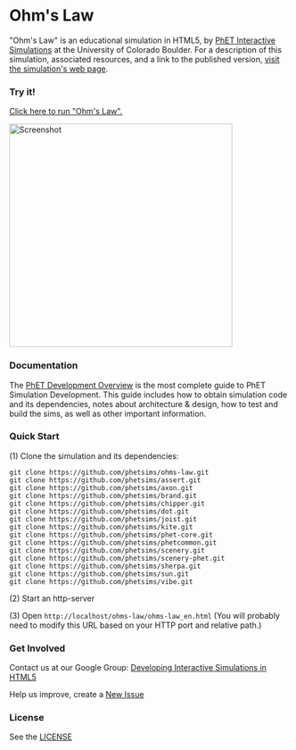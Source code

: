 Ohm's Law
=============
"Ohm's Law" is an educational simulation in HTML5, by <a href="http://phet.colorado.edu/" target="_blank">PhET Interactive Simulations</a>
at the University of Colorado Boulder.
For a description of this simulation, associated resources, and a link to the published version,
<a href="http://phet.colorado.edu/en/simulation/ohms-law" target="_blank">visit the simulation's web page</a>.

### Try it!

<a href="http://phet.colorado.edu/sims/html/ohms-law/latest/ohms-law_en.html" target="_blank">Click here to run "Ohm's Law".</a>

<a href="http://phet.colorado.edu/sims/html/ohms-law/latest/ohms-law_en.html" target="_blank">
<img src="https://raw.githubusercontent.com/phetsims/ohms-law/master/assets/ohms-law-screenshot.png" alt="Screenshot" style="width: 400px;"/>
</a>

### Documentation
The <a href="http://bit.ly/phet-development-overview" target="_blank">PhET Development Overview</a> is the most complete guide to PhET Simulation
Development. This guide includes how to obtain simulation code and its dependencies, notes about architecture & design, how to test and build
the sims, as well as other important information.

### Quick Start
(1) Clone the simulation and its dependencies:
```
git clone https://github.com/phetsims/ohms-law.git
git clone https://github.com/phetsims/assert.git
git clone https://github.com/phetsims/axon.git
git clone https://github.com/phetsims/brand.git
git clone https://github.com/phetsims/chipper.git
git clone https://github.com/phetsims/dot.git
git clone https://github.com/phetsims/joist.git
git clone https://github.com/phetsims/kite.git
git clone https://github.com/phetsims/phet-core.git
git clone https://github.com/phetsims/phetcommon.git
git clone https://github.com/phetsims/scenery.git
git clone https://github.com/phetsims/scenery-phet.git
git clone https://github.com/phetsims/sherpa.git
git clone https://github.com/phetsims/sun.git
git clone https://github.com/phetsims/vibe.git
```
(2) Start an http-server

(3) Open `http://localhost/ohms-law/ohms-law_en.html` (You will probably need to modify this URL based on your HTTP port and relative path.)

### Get Involved

Contact us at our Google Group: <a href="http://groups.google.com/forum/#!forum/developing-interactive-simulations-in-html5" target="_blank">Developing Interactive Simulations in HTML5</a>

Help us improve, create a <a href="http://github.com/phetsims/ohms-law/issues/new" target="_blank">New Issue</a>

### License
See the <a href="https://github.com/phetsims/ohms-law/blob/master/LICENSE" target="_blank">LICENSE</a>
